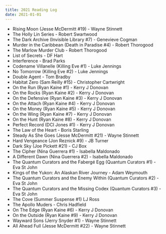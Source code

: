 ```yaml
---
title: 2021 Reading Log
date: 2021-01-01
---
```


 - Rising Moon (Jesse McDermitt #19) - Wayne Stinnett
 - The Holly Lin Series - Robert Swartwood
 - The Dark Archive (Invisible Library #7) - Genevieve Cogman
 - Murder in the Caribbean (Death in Paradise #4) - Robert Thorogood
 - The Marlow Murder Club - Robert Thorogood
 - List of Secrets - DF Hart
 - Interference - Brad Parks
 - Codename Villanelle (Killing Eve #1) - Luke Jennings
 - No Tomorrow (Killing Eve #2) - Luke Jennings
 - Double Agent - Tom Bradby
 - Habitat Zero (Sam Reilly #15) - Christopher Cartwright
 - On the Run (Ryan Kaine #1) - Kerry J Donovan
 - On the Rocks (Ryan Kaine #2) - Kerry J Donovan
 - On the Defensive (Ryan Kaine #3) - Kerry J Donovan
 - On the Attach (Ryan Kaine #4) - Kerry J Donovan
 - On the Money (Ryan Kaine #5) - Kerry J Donovan
 - On the Wing (Ryan Kaine #7) - Kerry J Donovan
 - On the Hunt (Ryan Kaine #8) - Kerry J Donovan
 - Perfect Record (DCI Jones #1) - Kerry J Donovan
 - The Law of the Heart - Boris Starling
 - Steady As She Goes (Jesse McDermitt #21) - Wayne Stinnett
 - Hard Vengeance (Jon Reznick #9) - JB Turner
 - Dark Sky (Joe Pickett #21) - CJ Box
 - The Cipher (Nina Guerrera #1) - Isabella Maldonado
 - A Different Dawn (Nina Guerrera #2) - Isabella Maldonado
 - The Quantum Curators and the Fabergé Egg (Quantum Curators #1) - Eva St John
 - Kings of the Yukon: An Alaskan River Journey - Adam Weymouth
 - The Quantum Curators and the Enemy Within (Quantum Curators #2) - Eva St John
 - The Quantum Curators and the Missing Codex (Quantum Curators #3) - Eva St John
 - The Cove (Summer Suspense #1)  LJ Ross
 - The Apollo Muders - Chris Hadfield
 - On The Edge (Ryan Kaine #6) - Kerry J Donovan
 - On the Outside (Ryan Kaine #9) - Kerry J Donovan
 - Wayward Sons (Jerry Snyder #1) - Wayne Stinnett
 - All Ahead Full (Jesse McDermitt #22) - Wayne Stinnett

